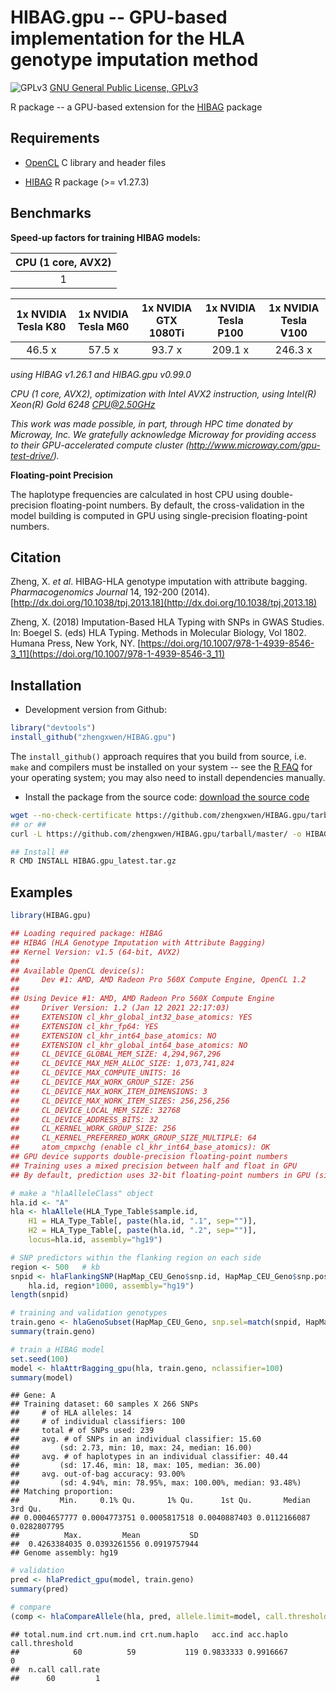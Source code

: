 # HIBAG.gpu -- GPU-based implementation for the HLA genotype imputation method

![GPLv3](http://www.gnu.org/graphics/gplv3-88x31.png)
[GNU General Public License, GPLv3](http://www.gnu.org/copyleft/gpl.html)

R package -- a GPU-based extension for the [HIBAG](https://github.com/zhengxwen/HIBAG) package


## Requirements

* [OpenCL](https://www.khronos.org) C library and header files

* [HIBAG](https://github.com/zhengxwen/HIBAG) R package (>= v1.27.3)


## Benchmarks

**Speed-up factors for training HIBAG models:**

| CPU (1 core, AVX2) |
|:------------------:|
| 1                  |

| 1x NVIDIA Tesla K80 | 1x NVIDIA Tesla M60 | 1x NVIDIA GTX 1080Ti | 1x NVIDIA Tesla P100 | 1x NVIDIA Tesla V100 |
|:-------------------:|:-------------------:|:--------------------:|:--------------------:|:--------------------:|
| 46.5 x              | 57.5 x              | 93.7 x               | 209.1 x              | 246.3 x              |

*using HIBAG v1.26.1 and HIBAG.gpu v0.99.0*

*CPU (1 core, AVX2), optimization with Intel AVX2 instruction, using Intel(R) Xeon(R) Gold 6248 CPU@2.50GHz*

*This work was made possible, in part, through HPC time donated by Microway, Inc. We gratefully acknowledge Microway for providing access to their GPU-accelerated compute cluster (http://www.microway.com/gpu-test-drive/).*


**Floating-point Precision**

The haplotype frequencies are calculated in host CPU using double-precision floating-point numbers. By default, the cross-validation in the model building is computed in GPU using single-precision floating-point numbers.


## Citation

Zheng, X. *et al*. HIBAG-HLA genotype imputation with attribute bagging. *Pharmacogenomics Journal* 14, 192-200 (2014).
[http://dx.doi.org/10.1038/tpj.2013.18](http://dx.doi.org/10.1038/tpj.2013.18)

Zheng, X. (2018) Imputation-Based HLA Typing with SNPs in GWAS Studies. In: Boegel S. (eds) HLA Typing. Methods in Molecular Biology, Vol 1802. Humana Press, New York, NY. [https://doi.org/10.1007/978-1-4939-8546-3_11](https://doi.org/10.1007/978-1-4939-8546-3_11)


## Installation

* Development version from Github:
```R
library("devtools")
install_github("zhengxwen/HIBAG.gpu")
```
The `install_github()` approach requires that you build from source, i.e. `make` and compilers must be installed on your system -- see the [R FAQ](http://cran.r-project.org/faqs.html) for your operating system; you may also need to install dependencies manually.

* Install the package from the source code:
[download the source code](https://github.com/zhengxwen/HIBAG.gpu/tarball/master)
```sh
wget --no-check-certificate https://github.com/zhengxwen/HIBAG.gpu/tarball/master -O HIBAG.gpu_latest.tar.gz
## or ##
curl -L https://github.com/zhengxwen/HIBAG.gpu/tarball/master/ -o HIBAG.gpu_latest.tar.gz

## Install ##
R CMD INSTALL HIBAG.gpu_latest.tar.gz
```


## Examples

```R
library(HIBAG.gpu)

## Loading required package: HIBAG
## HIBAG (HLA Genotype Imputation with Attribute Bagging)
## Kernel Version: v1.5 (64-bit, AVX2)
## 
## Available OpenCL device(s):
##     Dev #1: AMD, AMD Radeon Pro 560X Compute Engine, OpenCL 1.2
## 
## Using Device #1: AMD, AMD Radeon Pro 560X Compute Engine
##     Driver Version: 1.2 (Jan 12 2021 22:17:03)
##     EXTENSION cl_khr_global_int32_base_atomics: YES
##     EXTENSION cl_khr_fp64: YES
##     EXTENSION cl_khr_int64_base_atomics: NO
##     EXTENSION cl_khr_global_int64_base_atomics: NO
##     CL_DEVICE_GLOBAL_MEM_SIZE: 4,294,967,296
##     CL_DEVICE_MAX_MEM_ALLOC_SIZE: 1,073,741,824
##     CL_DEVICE_MAX_COMPUTE_UNITS: 16
##     CL_DEVICE_MAX_WORK_GROUP_SIZE: 256
##     CL_DEVICE_MAX_WORK_ITEM_DIMENSIONS: 3
##     CL_DEVICE_MAX_WORK_ITEM_SIZES: 256,256,256
##     CL_DEVICE_LOCAL_MEM_SIZE: 32768
##     CL_DEVICE_ADDRESS_BITS: 32
##     CL_KERNEL_WORK_GROUP_SIZE: 256
##     CL_KERNEL_PREFERRED_WORK_GROUP_SIZE_MULTIPLE: 64
##     atom_cmpxchg (enable cl_khr_int64_base_atomics): OK
## GPU device supports double-precision floating-point numbers
## Training uses a mixed precision between half and float in GPU
## By default, prediction uses 32-bit floating-point numbers in GPU (since EXTENSION cl_khr_int64_base_atomics: NO).
```

```R
# make a "hlaAlleleClass" object
hla.id <- "A"
hla <- hlaAllele(HLA_Type_Table$sample.id,
    H1 = HLA_Type_Table[, paste(hla.id, ".1", sep="")],
    H2 = HLA_Type_Table[, paste(hla.id, ".2", sep="")],
    locus=hla.id, assembly="hg19")

# SNP predictors within the flanking region on each side
region <- 500   # kb
snpid <- hlaFlankingSNP(HapMap_CEU_Geno$snp.id, HapMap_CEU_Geno$snp.position,
    hla.id, region*1000, assembly="hg19")
length(snpid)

# training and validation genotypes
train.geno <- hlaGenoSubset(HapMap_CEU_Geno, snp.sel=match(snpid, HapMap_CEU_Geno$snp.id))
summary(train.geno)

# train a HIBAG model
set.seed(100)
model <- hlaAttrBagging_gpu(hla, train.geno, nclassifier=100)
summary(model)
```

```
## Gene: A
## Training dataset: 60 samples X 266 SNPs
##     # of HLA alleles: 14
##     # of individual classifiers: 100
##     total # of SNPs used: 239
##     avg. # of SNPs in an individual classifier: 15.60
##         (sd: 2.73, min: 10, max: 24, median: 16.00)
##     avg. # of haplotypes in an individual classifier: 40.44
##         (sd: 17.46, min: 18, max: 105, median: 36.00)
##     avg. out-of-bag accuracy: 93.00%
##         (sd: 4.94%, min: 78.95%, max: 100.00%, median: 93.48%)
## Matching proportion:
##         Min.     0.1% Qu.       1% Qu.      1st Qu.       Median      3rd Qu.
## 0.0004657777 0.0004773751 0.0005817518 0.0040887403 0.0112166087 0.0282807795
##          Max.         Mean           SD
##  0.4263384035 0.0393261556 0.0919757944
## Genome assembly: hg19
```

```R
# validation
pred <- hlaPredict_gpu(model, train.geno)
summary(pred)

# compare
(comp <- hlaCompareAllele(hla, pred, allele.limit=model, call.threshold=0)$overall)
```

```
## total.num.ind crt.num.ind crt.num.haplo   acc.ind acc.haplo call.threshold
##            60          59           119 0.9833333 0.9916667              0
##  n.call call.rate
##      60         1
```
